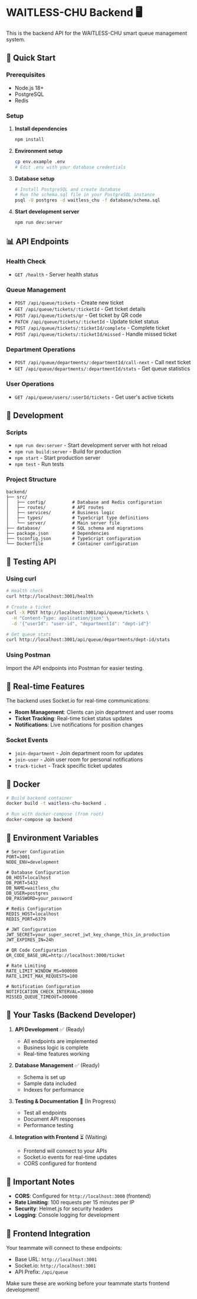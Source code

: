 # WAITLESS-CHU Backend 🖥️

This is the backend API for the WAITLESS-CHU smart queue management system.

## 🚀 Quick Start

### Prerequisites
- Node.js 18+
- PostgreSQL
- Redis

### Setup

1. **Install dependencies**
   ```bash
   npm install
   ```

2. **Environment setup**
   ```bash
   cp env.example .env
   # Edit .env with your database credentials
   ```

3. **Database setup**
   ```bash
   # Install PostgreSQL and create database
   # Run the schema.sql file in your PostgreSQL instance
   psql -U postgres -d waitless_chu -f database/schema.sql
   ```

4. **Start development server**
   ```bash
   npm run dev:server
   ```

## 📊 API Endpoints

### Health Check
- `GET /health` - Server health status

### Queue Management
- `POST /api/queue/tickets` - Create new ticket
- `GET /api/queue/tickets/:ticketId` - Get ticket details
- `POST /api/queue/tickets/qr` - Get ticket by QR code
- `PATCH /api/queue/tickets/:ticketId` - Update ticket status
- `POST /api/queue/tickets/:ticketId/complete` - Complete ticket
- `POST /api/queue/tickets/:ticketId/missed` - Handle missed ticket

### Department Operations
- `POST /api/queue/departments/:departmentId/call-next` - Call next ticket
- `GET /api/queue/departments/:departmentId/stats` - Get queue statistics

### User Operations
- `GET /api/queue/users/:userId/tickets` - Get user's active tickets

## 🔧 Development

### Scripts
- `npm run dev:server` - Start development server with hot reload
- `npm run build:server` - Build for production
- `npm start` - Start production server
- `npm test` - Run tests

### Project Structure
```
backend/
├── src/
│   ├── config/          # Database and Redis configuration
│   ├── routes/          # API routes
│   ├── services/        # Business logic
│   ├── types/           # TypeScript type definitions
│   └── server/          # Main server file
├── database/            # SQL schema and migrations
├── package.json         # Dependencies
├── tsconfig.json        # TypeScript configuration
└── Dockerfile           # Container configuration
```

## 🧪 Testing API

### Using curl

```bash
# Health check
curl http://localhost:3001/health

# Create a ticket
curl -X POST http://localhost:3001/api/queue/tickets \
  -H "Content-Type: application/json" \
  -d '{"userId": "user-id", "departmentId": "dept-id"}'

# Get queue stats
curl http://localhost:3001/api/queue/departments/dept-id/stats
```

### Using Postman
Import the API endpoints into Postman for easier testing.

## 🔌 Real-time Features

The backend uses Socket.io for real-time communications:

- **Room Management**: Clients can join department and user rooms
- **Ticket Tracking**: Real-time ticket status updates
- **Notifications**: Live notifications for position changes

### Socket Events
- `join-department` - Join department room for updates
- `join-user` - Join user room for personal notifications
- `track-ticket` - Track specific ticket updates

## 🐳 Docker

```bash
# Build backend container
docker build -t waitless-chu-backend .

# Run with docker-compose (from root)
docker-compose up backend
```

## 📝 Environment Variables

```env
# Server Configuration
PORT=3001
NODE_ENV=development

# Database Configuration
DB_HOST=localhost
DB_PORT=5432
DB_NAME=waitless_chu
DB_USER=postgres
DB_PASSWORD=your_password

# Redis Configuration
REDIS_HOST=localhost
REDIS_PORT=6379

# JWT Configuration
JWT_SECRET=your_super_secret_jwt_key_change_this_in_production
JWT_EXPIRES_IN=24h

# QR Code Configuration
QR_CODE_BASE_URL=http://localhost:3000/ticket

# Rate Limiting
RATE_LIMIT_WINDOW_MS=900000
RATE_LIMIT_MAX_REQUESTS=100

# Notification Configuration
NOTIFICATION_CHECK_INTERVAL=30000
MISSED_QUEUE_TIMEOUT=300000
```

## 🎯 Your Tasks (Backend Developer)

1. **API Development** ✅ (Ready)
   - All endpoints are implemented
   - Business logic is complete
   - Real-time features working

2. **Database Management** ✅ (Ready)
   - Schema is set up
   - Sample data included
   - Indexes for performance

3. **Testing & Documentation** 🔄 (In Progress)
   - Test all endpoints
   - Document API responses
   - Performance testing

4. **Integration with Frontend** ⏳ (Waiting)
   - Frontend will connect to your APIs
   - Socket.io events for real-time updates
   - CORS configured for frontend

## 🚨 Important Notes

- **CORS**: Configured for `http://localhost:3000` (frontend)
- **Rate Limiting**: 100 requests per 15 minutes per IP
- **Security**: Helmet.js for security headers
- **Logging**: Console logging for development

## 🔗 Frontend Integration

Your teammate will connect to these endpoints:
- Base URL: `http://localhost:3001`
- Socket.io: `http://localhost:3001`
- API Prefix: `/api/queue`

Make sure these are working before your teammate starts frontend development! 